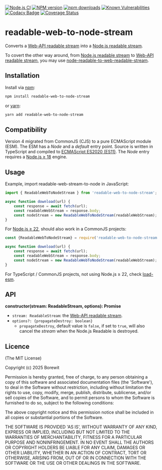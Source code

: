 [![Node.js CI](https://github.com/Borewit/readable-web-to-node-stream/actions/workflows/ci.yml/badge.svg)](https://github.com/Borewit/readable-web-to-node-stream/actions/workflows/ci.yml)
[![NPM version](https://badge.fury.io/js/readable-web-to-node-stream.svg)](https://npmjs.org/package/readable-web-to-node-stream)
[![npm downloads](http://img.shields.io/npm/dm/readable-web-to-node-stream.svg)](https://npmcharts.com/compare/readable-web-to-node-stream)
[![Known Vulnerabilities](https://snyk.io/test/github/Borewit/readable-web-to-node-stream/badge.svg?targetFile=package.json)](https://snyk.io/test/github/Borewit/readable-web-to-node-stream?targetFile=package.json)
[![Codacy Badge](https://app.codacy.com/project/badge/Grade/d4b511481b3a4634b6ca5c0724407eb9)](https://www.codacy.com/gh/Borewit/peek-readable/dashboard?utm_source=github.com&amp;utm_medium=referral&amp;utm_content=Borewit/peek-readable&amp;utm_campaign=Badge_Grade)
[![Coverage Status](https://coveralls.io/repos/github/Borewit/readable-web-to-node-stream/badge.svg?branch=master)](https://coveralls.io/github/Borewit/readable-web-to-node-stream?branch=master)

# readable-web-to-node-stream

Converts a [Web-API readable stream](https://developer.mozilla.org/en-US/docs/Web/API/ReadableStreamDefaultReader) into a [Node.js readable stream](https://nodejs.org/api/stream.html#stream_readable_streams).

To covert the other way around, from [Node.js readable stream](https://nodejs.org/api/stream.html#stream_readable_streams) to [Web-API readable stream](https://developer.mozilla.org/en-US/docs/Web/API/ReadableStreamDefaultReader), 
you may use [node-readable-to-web-readable-stream](https://github.com/Borewit/node-readable-to-web-readable-stream).

## Installation
Install via [npm](http://npmjs.org/):

```bash
npm install readable-web-to-node-stream
```
or [yarn](https://yarnpkg.com/):
```bash
yarn add readable-web-to-node-stream
```

## Compatibility

Version 4 migrated from CommonJS (CJS) to a pure ECMAScript module (ESM).
The ESM has a _Node_ and a _default_ entry point.
Source is written in TypeScript and compiled to [ECMAScript ES2020 (ES11)](https://en.wikipedia.org/wiki/ECMAScript_version_history#11th_Edition_%E2%80%93_ECMAScript_2020).
The _Node_ entry requires a [Node.js ≥ 18](https://nodejs.org/en/about/previous-releases) engine.

## Usage

Example, import readable-web-stream-to-node in JavaScript:
```js
import { ReadableWebToNodeStream } from 'readable-web-to-node-stream';

async function download(url) {
    const response = await fetch(url);
    const readableWebStream = response.body;
    const nodeStream = new ReadableWebToNodeStream(readableWebStream);
}
```

For  [Node.js ≥ 22](https://nodejs.org/en/about/previous-releases), should also work in a CommonJS projects:
```js
const {ReadableWebToNodeStream} = require('readable-web-to-node-stream');

async function download(url) {
    const response = await fetch(url);
    const readableWebStream = response.body;
    const nodeStream = new ReadableWebToNodeStream(readableWebStream);
}
```

For TypeScript / CommonJS projects, not using Node.js ≥ 22, check [load-esm](https://github.com/Borewit/load-esm).

## API

**constructor(stream: ReadableStream, options): Promise<void>**

- `stream: ReadableStream`: the [Web-API readable stream](https://developer.mozilla.org/en-US/docs/Web/API/ReadableStreamDefaultReader).
- `options?: {propagateDestroy: boolean}`
  - `propagateDestroy`, default value is `false`, if set to `true`, will also cancel the _stream_ when the Node.js Readable is destroyed. 

## Licence

(The MIT License)

Copyright (c) 2025 Borewit

Permission is hereby granted, free of charge, to any person obtaining a copy of this software and associated documentation files (the 'Software'), to deal in the Software without restriction, including without limitation the rights to use, copy, modify, merge, publish, distribute, sublicense, and/or sell copies of the Software, and to permit persons to whom the Software is furnished to do so, subject to the following conditions:

The above copyright notice and this permission notice shall be included in all copies or substantial portions of the Software.

THE SOFTWARE IS PROVIDED 'AS IS', WITHOUT WARRANTY OF ANY KIND, EXPRESS OR IMPLIED, INCLUDING BUT NOT LIMITED TO THE WARRANTIES OF MERCHANTABILITY, FITNESS FOR A PARTICULAR PURPOSE AND NONINFRINGEMENT. IN NO EVENT SHALL THE AUTHORS OR COPYRIGHT HOLDERS BE LIABLE FOR ANY CLAIM, DAMAGES OR OTHER LIABILITY, WHETHER IN AN ACTION OF CONTRACT, TORT OR OTHERWISE, ARISING FROM, OUT OF OR IN CONNECTION WITH THE SOFTWARE OR THE USE OR OTHER DEALINGS IN THE SOFTWARE.
